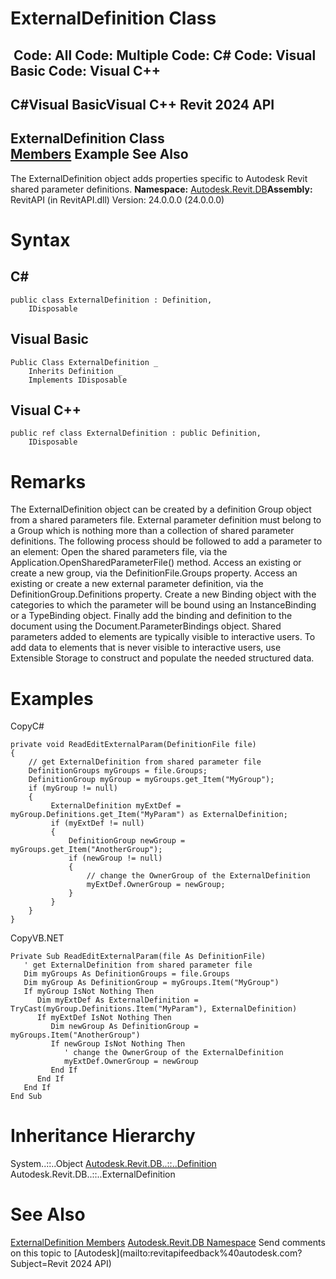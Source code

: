 # ExternalDefinition Class

﻿
 Code: All Code: Multiple Code: C# Code: Visual Basic Code: Visual C++   
---  
C#Visual BasicVisual C++
Revit 2024 API  
---  
ExternalDefinition Class  
[Members](cdd74bfc-e0fa-6240-088c-28db47f76039.md "ExternalDefinition Members") Example See Also  
---  
The ExternalDefinition object adds properties specific to Autodesk Revit shared parameter definitions. 
**Namespace:** [Autodesk.Revit.DB](87546ba7-461b-c646-cbb1-2cb8f5bff8b2.md "Autodesk.Revit.DB Namespace")**Assembly:** RevitAPI (in RevitAPI.dll) Version: 24.0.0.0 (24.0.0.0)
# Syntax
C#  
---  
```text
public class ExternalDefinition : Definition, 
	IDisposable
```
  
Visual Basic  
---  
```text
Public Class ExternalDefinition _
	Inherits Definition _
	Implements IDisposable
```
  
Visual C++  
---  
```text
public ref class ExternalDefinition : public Definition, 
	IDisposable
```
  
# Remarks
The ExternalDefinition object can be created by a definition Group object from a shared parameters file. External parameter definition must belong to a Group which is nothing more than a collection of shared parameter definitions. The following process should be followed to add a parameter to an element: Open the shared parameters file, via the Application.OpenSharedParameterFile() method. Access an existing or create a new group, via the DefinitionFile.Groups property. Access an existing or create a new external parameter definition, via the DefinitionGroup.Definitions property. Create a new Binding object with the categories to which the parameter will be bound using an InstanceBinding or a TypeBinding object. Finally add the binding and definition to the document using the Document.ParameterBindings object.
Shared parameters added to elements are typically visible to interactive users. To add data to elements that is never visible to interactive users, use Extensible Storage to construct and populate the needed structured data.
# Examples
CopyC#
```text
private void ReadEditExternalParam(DefinitionFile file)
{
    // get ExternalDefinition from shared parameter file
    DefinitionGroups myGroups = file.Groups;
    DefinitionGroup myGroup = myGroups.get_Item("MyGroup");
    if (myGroup != null)
    {
         ExternalDefinition myExtDef = myGroup.Definitions.get_Item("MyParam") as ExternalDefinition;
         if (myExtDef != null)
         {
             DefinitionGroup newGroup = myGroups.get_Item("AnotherGroup");
             if (newGroup != null)
             {
                 // change the OwnerGroup of the ExternalDefinition
                 myExtDef.OwnerGroup = newGroup;
             }
         }
    }
}
```

CopyVB.NET
```text
Private Sub ReadEditExternalParam(file As DefinitionFile)
   ' get ExternalDefinition from shared parameter file
   Dim myGroups As DefinitionGroups = file.Groups
   Dim myGroup As DefinitionGroup = myGroups.Item("MyGroup")
   If myGroup IsNot Nothing Then
      Dim myExtDef As ExternalDefinition = TryCast(myGroup.Definitions.Item("MyParam"), ExternalDefinition)
      If myExtDef IsNot Nothing Then
         Dim newGroup As DefinitionGroup = myGroups.Item("AnotherGroup")
         If newGroup IsNot Nothing Then
            ' change the OwnerGroup of the ExternalDefinition
            myExtDef.OwnerGroup = newGroup
         End If
      End If
   End If
End Sub
```

# Inheritance Hierarchy
System..::..Object [Autodesk.Revit.DB..::..Definition](8fe04f37-04e1-9e93-ffdb-e3900908e42a.md "Definition Class") Autodesk.Revit.DB..::..ExternalDefinition
# See Also
[ExternalDefinition Members](cdd74bfc-e0fa-6240-088c-28db47f76039.md "ExternalDefinition Members")
[Autodesk.Revit.DB Namespace](87546ba7-461b-c646-cbb1-2cb8f5bff8b2.md "Autodesk.Revit.DB Namespace")
Send comments on this topic to [Autodesk](mailto:revitapifeedback%40autodesk.com?Subject=Revit 2024 API)